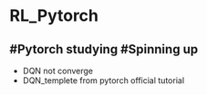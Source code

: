 # RL_Pytorch

## #Pytorch studying #Spinning up
* DQN not converge
* DQN_templete from pytorch official tutorial
